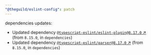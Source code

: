 ```yaml
---
"@theguild/eslint-config": patch
---
```

dependencies updates:
  - Updated dependency [`@typescript-eslint/eslint-plugin@8.17.0` ↗︎](https://www.npmjs.com/package/@typescript-eslint/eslint-plugin/v/8.17.0) (from `8.15.0`, in `dependencies`)
  - Updated dependency [`@typescript-eslint/parser@8.17.0` ↗︎](https://www.npmjs.com/package/@typescript-eslint/parser/v/8.17.0) (from `8.15.0`, in `dependencies`)

